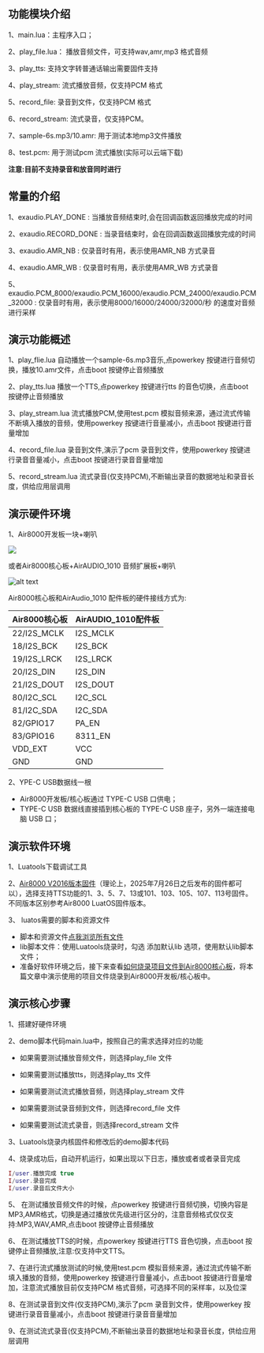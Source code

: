 ## 功能模块介绍

1、main.lua：主程序入口；

2、play_file.lua： 播放音频文件，可支持wav,amr,mp3 格式音频

3、play_tts: 支持文字转普通话输出需要固件支持

4、play_stream: 流式播放音频，仅支持PCM 格式

5、record_file: 录音到文件，仅支持PCM 格式

6、record_stream:  流式录音，仅支持PCM。

7、sample-6s.mp3/10.amr: 用于测试本地mp3文件播放

8、test.pcm: 用于测试pcm 流式播放(实际可以云端下载)


**注意:目前不支持录音和放音同时进行**


## 常量的介绍

1、exaudio.PLAY_DONE : 当播放音频结束时,会在回调函数返回播放完成的时间

2、exaudio.RECORD_DONE : 当录音结束时，会在回调函数返回播放完成的时间

3、exaudio.AMR_NB : 仅录音时有用，表示使用AMR_NB 方式录音

4、exaudio.AMR_WB : 仅录音时有用，表示使用AMR_WB 方式录音

5、exaudio.PCM_8000/exaudio.PCM_16000/exaudio.PCM_24000/exaudio.PCM_32000 :  仅录音时有用，表示使用8000/16000/24000/32000/秒 的速度对音频进行采样


## 演示功能概述

1、play_flie.lua 自动播放一个sample-6s.mp3音乐,点powerkey 按键进行音频切换，播放10.amr文件，点击boot 按键停止音频播放

2、play_tts.lua 播放一个TTS,点powerkey 按键进行tts 的音色切换，点击boot 按键停止音频播放

3、play_stream.lua 流式播放PCM,使用test.pcm 模拟音频来源，通过流式传输不断填入播放的音频，使用powerkey 按键进行音量减小，点击boot 按键进行音量增加

4、record_file.lua 录音到文件,演示了pcm 录音到文件，使用powerkey 按键进行录音音量减小，点击boot 按键进行录音音量增加

5、record_stream.lua 流式录音(仅支持PCM),不断输出录音的数据地址和录音长度，供给应用层调用


## 演示硬件环境
1、Air8000开发板一块+喇叭

![]( https://docs.openLuat.com/cdn//image/Air8000%E5%BC%80%E5%8F%91%E6%9D%BF.jpg)

或者Air8000核心板+AirAUDIO_1010 音频扩展板+喇叭

![alt text]( https://docs.openLuat.com/cdn/image/Air8000%E6%A0%B8%E5%BF%83%E6%9D%BF+1010.jpg)

Air8000核心板和AirAudio_1010 配件板的硬件接线方式为:

|  Air8000核心板   | AirAUDIO_1010配件板 |
| --------------- | -----------------   |
| 22/I2S_MCLK     | I2S_MCLK            |
| 18/I2S_BCK      | I2S_BCK             |
| 19/I2S_LRCK     | I2S_LRCK            |
| 20/I2S_DIN      | I2S_DIN             |
| 21/I2S_DOUT     | I2S_DOUT            |
| 80/I2C_SCL      | I2C_SCL             |
| 81/I2C_SDA      | I2C_SDA             |
| 82/GPIO17       | PA_EN               |
| 83/GPIO16       | 8311_EN             |
| VDD_EXT         | VCC                 |
| GND             | GND                 |


2、YPE-C USB数据线一根
- Air8000开发板/核心板通过 TYPE-C USB 口供电；
- TYPE-C USB 数据线直接插到核心板的 TYPE-C USB 座子，另外一端连接电脑 USB 口；


## 演示软件环境

1、Luatools下载调试工具

2、[Air8000 V2016版本固件](https://docs.openluat.com/air8000/luatos/firmware/)（理论上，2025年7月26日之后发布的固件都可以），选择支持TTS功能的1、3、5、7、13或101、103、105、107、113号固件。不同版本区别参考Air8000 LuatOS固件版本。

3、 luatos需要的脚本和资源文件
- 脚本和资源文件[点我浏览所有文件](https://gitee.com/openLuat/LuatOS/tree/master/module/Air8000/demo/audio)
- lib脚本文件：使用Luatools烧录时，勾选 添加默认lib 选项，使用默认lib脚本文件；
- 准备好软件环境之后，接下来查看[如何烧录项目文件到Air8000核心板](https://docs.openluat.com/air8000/luatos/common/download/)，将本篇文章中演示使用的项目文件烧录到Air8000开发板/核心板中。

## 演示核心步骤

1、搭建好硬件环境

2、demo脚本代码main.lua中，按照自己的需求选择对应的功能

- 如果需要测试播放音频文件，则选择play_file 文件

- 如果需要测试播放tts，则选择play_tts 文件

- 如果需要测试流式播放音频，则选择play_stream 文件

- 如果需要测试录音频到文件，则选择record_file 文件

- 如果需要测试流式录音，则选择record_stream 文件


3、Luatools烧录内核固件和修改后的demo脚本代码

4、烧录成功后，自动开机运行，如果出现以下日志，播放或者或者录音完成

``` lua
I/user.播放完成 true
I/user.录音完成 
I/user.录音后文件大小 
```

5、 在测试播放音频文件的时候，点powerkey 按键进行音频切换，切换内容是MP3,AMR格式，切换是通过播放优先级进行区分的，注意音频格式仅仅支持:MP3,WAV,AMR,点击boot 按键停止音频播放

6、 在测试播放TTS的时候，点powerkey 按键进行TTS 音色切换，点击boot 按键停止音频播放,注意:仅支持中文TTS。


7、在进行流式播放测试的时候,使用test.pcm 模拟音频来源，通过流式传输不断填入播放的音频，使用powerkey 按键进行音量减小，点击boot 按键进行音量增加，注意流式播放目前仅支持PCM 格式音频，可选择不同的采样率，以及位深

8、在测试录音到文件(仅支持PCM),演示了pcm 录音到文件，使用powerkey 按键进行录音音量减小，点击boot 按键进行录音音量增加

9、在测试流式录音(仅支持PCM),不断输出录音的数据地址和录音长度，供给应用层调用



